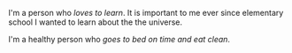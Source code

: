 I'm a person who _loves to learn_. It is important to me ever since elementary school I wanted to learn about the the universe.

I'm a healthy person who _goes to bed on time and eat clean_.

